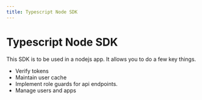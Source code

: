 ```yaml
---
title: Typescript Node SDK
---
```


# Typescript Node SDK

This SDK is to be used in a nodejs app. It allows you to do a few key things.

* Verify tokens
* Maintain user cache
* Implement role guards for api endpoints.
* Manage users and apps

